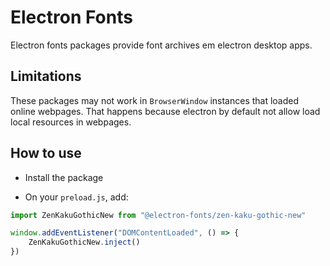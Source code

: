 # Electron Fonts

Electron fonts packages provide font archives em electron desktop apps.

## Limitations

These packages may not work in `BrowserWindow` instances that loaded online webpages. That happens because electron by default not allow load local resources in webpages.

## How to use

* Install the package

* On your `preload.js`, add:

```ts
import ZenKakuGothicNew from "@electron-fonts/zen-kaku-gothic-new"

window.addEventListener("DOMContentLoaded", () => {
    ZenKakuGothicNew.inject()
})
```